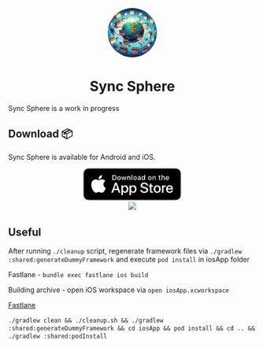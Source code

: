 <div align="center">
  <img style="border-radius: 50%" src="./androidApp/src/androidMain/ic_launcher-playstore.png" width="100px">
  <h1>Sync Sphere</h1>
</div>

Sync Sphere is a work in progress

## Download 📦

Sync Sphere is available for Android and iOS.

<div align="center"><a href="https://apps.apple.com/us/app/sync-sphere/id6471382890"><img src="./assets/app_store_download.svg" width="200px"/></a></div>
<div align="center"><a href="https://play.google.com/store/apps/details?id=com.joetr.sync.sphere"><img src="https://play.google.com/intl/en_us/badges/images/generic/en_badge_web_generic.png" width="230px"/></a></div>

## Useful

After running `./cleanup` script, regenerate framework files via `./gradlew :shared:generateDummyFramework` and execute `pod install` in iosApp folder

Fastlane - `bundle exec fastlane ios build`

Building archive - open iOS workspace via `open iosApp.xcworkspace`

[Fastlane](https://medium.com/revelo-tech/setting-up-automatic-ios-release-with-fastlane-and-match-on-ci-cd-server-16c3f1d79bc5)

```
./gradlew clean && ./cleanup.sh && ./gradlew :shared:generateDummyFramework && cd iosApp && pod install && cd .. && ./gradlew :shared:podInstall
```

